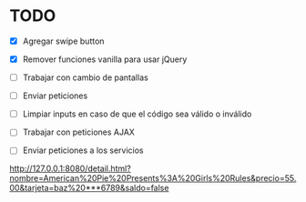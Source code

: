 TODO
=====

- [x] Agregar swipe button
- [x] Remover funciones vanilla para usar jQuery
- [ ] Trabajar con cambio de pantallas
- [ ] Enviar peticiones
- [ ] Limpiar inputs en caso de que el código sea válido o inválido
- [ ] Trabajar con peticiones AJAX
- [ ] Enviar peticiones a los servicios


http://127.0.0.1:8080/detail.html?nombre=American%20Pie%20Presents%3A%20Girls%20Rules&precio=55.00&tarjeta=baz%20***6789&saldo=false